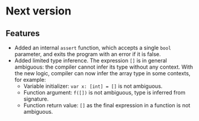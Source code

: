 # Next version

## Features

- Added an internal `assert` function, which accepts a single
  `bool` parameter, and exits the program with an error if it is
  false.
- Added limited type inference. The expression `[]` is in general
  ambiguous: the compiler cannot infer its type without any context.
  With the new logic, compiler can now infer the array type in
  some contexts, for example:
  - Variable initializer: `var x: [int] = []` is not ambiguous.
  - Function argument: `f([])` is not ambiguous, type is inferred
    from signature.
  - Function return value: `[]` as the final expression in a function
    is not ambiguous.
